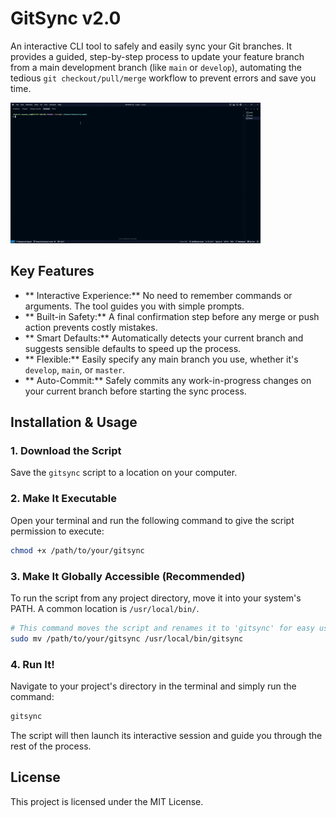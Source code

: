 # GitSync v2.0

An interactive CLI tool to safely and easily sync your Git branches. It provides a guided, step-by-step process to update your feature branch from a main development branch (like `main` or `develop`), automating the tedious `git checkout/pull/merge` workflow to prevent errors and save you time.

![Demo of GitSync in Action](./screenrec.gif)

## Key Features

  * ** Interactive Experience:** No need to remember commands or arguments. The tool guides you with simple prompts.
  * ** Built-in Safety:** A final confirmation step before any merge or push action prevents costly mistakes.
  * ** Smart Defaults:** Automatically detects your current branch and suggests sensible defaults to speed up the process.
  * ** Flexible:** Easily specify any main branch you use, whether it's `develop`, `main`, or `master`.
  * ** Auto-Commit:** Safely commits any work-in-progress changes on your current branch before starting the sync process.

## Installation & Usage

### 1\. Download the Script

Save the `gitsync` script to a location on your computer.

### 2\. Make It Executable

Open your terminal and run the following command to give the script permission to execute:

```bash
chmod +x /path/to/your/gitsync
```

### 3\. Make It Globally Accessible (Recommended)

To run the script from any project directory, move it into your system's PATH. A common location is `/usr/local/bin/`.

```bash
# This command moves the script and renames it to 'gitsync' for easy use
sudo mv /path/to/your/gitsync /usr/local/bin/gitsync
```

### 4\. Run It\!

Navigate to your project's directory in the terminal and simply run the command:

```bash
gitsync
```

The script will then launch its interactive session and guide you through the rest of the process.

## License

This project is licensed under the MIT License.